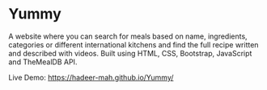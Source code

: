 # Yummy

A website where you can search for meals based on name, ingredients, categories or different international
kitchens and find the full recipe written and described with videos. Built using HTML, CSS, Bootstrap,
JavaScript and TheMealDB API.


Live Demo: https://hadeer-mah.github.io/Yummy/
